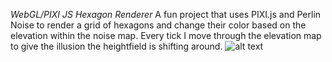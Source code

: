 *WebGL/PIXI JS Hexagon Renderer*
A fun project that uses PIXI.js and Perlin Noise to render a grid of hexagons and change their color based on the elevation within the noise map. Every tick I move through the elevation map to give the illusion the heightfield is shifting around.
![alt text](https://i.gyazo.com/98c310661a7ffad61008cbb8b2811aca.png)